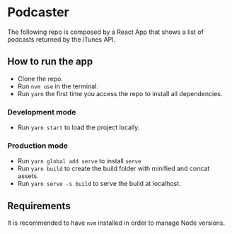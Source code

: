 # Podcaster

The following repo is composed by a React App that shows a list of podcasts returned by the iTunes API.

## How to run the app

- Clone the repo.
- Run `nvm use` in the terminal.
- Run `yarn` the first time you access the repo to install all dependencies.

### Development mode

- Run `yarn start` to load the project locally.

### Production mode

- Run `yarn global add serve` to install `serve`
- Run `yarn build` to create the build folder with minified and concat assets.
- Run `yarn serve -s build` to serve the build at localhost.

## Requirements

It is recommended to have `nvm` installed in order to manage Node versions.
